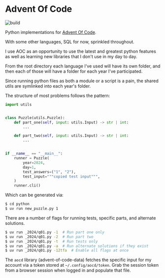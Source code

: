 # Advent Of Code

![build](https://github.com/jarshwah/advent-of-code/actions/workflows/pre-commit.yml/badge.svg)

Python implementations for [Advent Of Code](https://adventofcode.com/).

With some other languages, SQL for now, sprinkled throughout.

I use AOC as an opportunity to use the latest and greatest python features as well
as learning new libraries that I don't use in my day to day.

From the root directory each language I've used will have its own folder, and then
each of those will have a folder for each year I've participated.

Since running python files as both a module or a script is a pain, the shared
utils are symlinked into each year's folder.

The structure of most problems follows the pattern:

```python
import utils


class Puzzle(utils.Puzzle):
    def part_one(self, input: utils.Input) -> str | int:
        ...

    def part_two(self, input: utils.Input) -> str | int:
        ...


if __name__ == "__main__":
    runner = Puzzle(
        year=2024,
        day=1,
        test_answers=("1", "2"),
        test_input="""copied test input""",
    )
    runner.cli()
```

Which can be generated via:

```bash
$ cd python
$ uv run new_puzzle.py 1
```

There are a number of flags for running tests, specific parts, and alternate solutions.

```bash
$ uv run _2024/q01.py -1  # Run part one only
$ uv run _2024/q01.py -2  # Run part two
$ uv run _2024/q01.py -t  # Run tests only
$ uv run _2024/q01.py -a  # Run alternate solutions if they exist
$ uv run _2024/q01.py -12tfa  # Enable all flags at once
```

The `aocd` library (advent-of-code-data) fetches the specific input for my account
via a token stored at `~/.config/aocd/token`. Grab the session token from a browser
session when logged in and populate that file.
